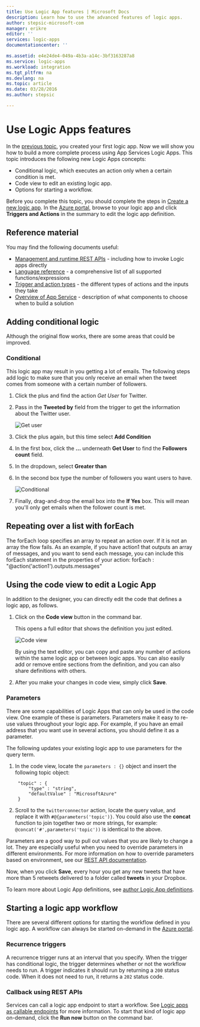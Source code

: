 ```yaml
---
title: Use Logic App features | Microsoft Docs
description: Learn how to use the advanced features of logic apps.
author: stepsic-microsoft-com
manager: erikre
editor: ''
services: logic-apps
documentationcenter: ''

ms.assetid: e4e24de4-049a-4b3a-a14c-3bf3163287a8
ms.service: logic-apps
ms.workload: integration
ms.tgt_pltfrm: na
ms.devlang: na
ms.topic: article
ms.date: 03/28/2016
ms.author: stepsic

---
```

# Use Logic Apps features
In the [previous topic](app-service-logic-create-a-logic-app.md), you created your first logic app. Now we will show you how to build a more complete process using App Services Logic Apps. This topic introduces the following new Logic Apps concepts:

* Conditional logic, which executes an action only when a certain condition is met.
* Code view to edit an existing logic app.
* Options for starting a workflow.

Before you complete this topic, you should complete the steps in [Create a new logic app](app-service-logic-create-a-logic-app.md). In the [Azure portal], browse to your logic app and click **Triggers and Actions** in the summary to edit the logic app definition.

## Reference material
You may find the following documents useful:

* [Management and runtime REST APIs](https://msdn.microsoft.com/library/azure/mt643787.aspx) - including how to invoke Logic apps directly
* [Language reference](https://msdn.microsoft.com/library/azure/mt643789.aspx) - a comprehensive list of all supported functions/expressions
* [Trigger and action types](https://msdn.microsoft.com/library/azure/mt643939.aspx) - the different types of actions and the inputs they take
* [Overview of App Service](../app-service/app-service-value-prop-what-is.md) - description of what components to choose when to build a solution

## Adding conditional logic
Although the original flow works, there are some areas that could be improved. 

### Conditional
This logic app may result in you getting a lot of emails. The following steps add logic to make sure that you only receive an email when the tweet comes from someone with a certain number of followers. 

1. Click the plus and find the action *Get User* for Twitter.
2. Pass in the **Tweeted by** field from the trigger to get the information about the Twitter user.
   
    ![Get user](./media/app-service-logic-use-logic-app-features/getuser.png)
3. Click the plus again, but this time select **Add Condition**
4. In the first box, click the **...** underneath **Get User** to find the **Followers count** field.
5. In the dropdown, select **Greater than**
6. In the second box type the number of followers you want users to have.
   
    ![Conditional](./media/app-service-logic-use-logic-app-features/conditional.png)
7. Finally, drag-and-drop the email box into the **If Yes** box. This will mean you'll only get emails when the follower count is met.

## Repeating over a list with forEach
The forEach loop specifies an array to repeat an action over. If it is not an array the flow fails. As an example, if you have action1 that outputs an array of messages, and you want to send each message, you can include this forEach statement in the properties of your action: forEach : "@action('action1').outputs.messages"

## Using the code view to edit a Logic App
In addition to the designer, you can directly edit the code that defines a logic app, as follows. 

1. Click on the **Code view** button in the command bar. 
   
    This opens a full editor that shows the definition you just edited.
   
    ![Code view](./media/app-service-logic-use-logic-app-features/codeview.png)
   
    By using the text editor, you can copy and paste any number of actions within the same logic app or between logic apps. You can also easily add or remove entire sections from the definition, and you can also share definitions with others.
2. After you make your changes in code view, simply click **Save**. 

### Parameters
There are some capabilities of Logic Apps that can only be used in the code view. One example of these is parameters. Parameters make it easy to re-use values throughout your logic app. For example, if you have an email address that you want use in several actions, you should define it as a parameter.

The following updates your existing logic app to use parameters for the query term.

1. In the code view, locate the `parameters : {}` object and insert the following topic object:
   
        "topic" : {
            "type" : "string",
            "defaultValue" : "MicrosoftAzure"
        }
2. Scroll to the `twitterconnector` action, locate the query value, and replace it with `#@{parameters('topic')}`.
    You could also use the  **concat** function to join together two or more strings, for example: `@concat('#',parameters('topic'))` is identical to the above. 

Parameters are a good way to pull out values that you are likely to change a lot. They are especially useful when you need to override parameters in different environments. For more information on how to override parameters based on environment, see our [REST API documentation](https://msdn.microsoft.com/library/mt643787.aspx).

Now, when you click **Save**, every hour you get any new tweets that have more than 5 retweets delivered to a folder called **tweets** in your Dropbox.

To learn more about Logic App definitions, see [author Logic App definitions](app-service-logic-author-definitions.md).

## Starting a logic app workflow
There are several different options for starting the workflow defined in you logic app. A workflow can always be started on-demand in the [Azure portal].

### Recurrence triggers
A recurrence trigger runs at an interval that you specify. When the trigger has conditional logic, the trigger determines whether or not the workflow needs to run. A trigger indicates it should run by returning a `200` status code. When it does not need to run, it returns a `202` status code.

### Callback using REST APIs
Services can call a logic app endpoint to start a workflow. See [Logic apps as callable endpoints](app-service-logic-connector-http.md) for more information. To start that kind of logic app on-demand, click the **Run now** button on the command bar. 

<!-- Shared links -->
[Azure portal]: https://portal.azure.com 
